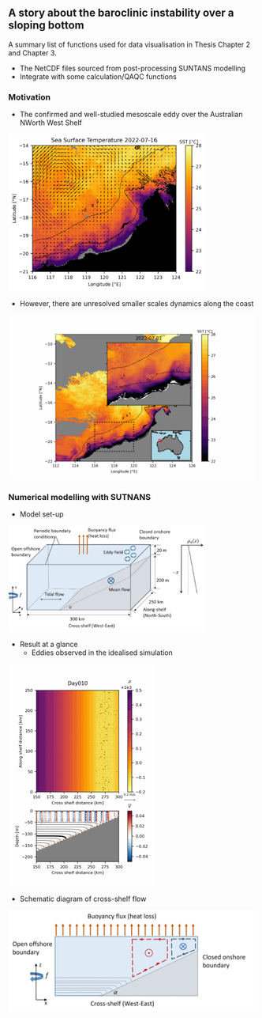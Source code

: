 ## A story about the baroclinic instability over a sloping bottom

A summary list of functions used for data visualisation in Thesis Chapter 2 and Chapter 3.
- The NetCDF files sourced from post-processing SUNTANS modelling 
- Integrate with some calculation/QAQC functions

### Motivation 
- The confirmed and well-studied mesoscale eddy over the Australian NWorth West Shelf
<img src="Mesoscale_eddy_NWS.jpg" width="400" />

- However, there are unresolved smaller scales dynamics along the coast
<img src="NWS_SST_July.gif" width="500" />

### Numerical modelling with SUTNANS
- Model set-up
<img src="model_setup.jpg" width="400" />

- Result at a glance
  - Eddies observed in the idealised simulation
<img src="eddy_development_NWS.gif" width="300" />

  - Schematic diagram of cross-shelf flow
<img src="schematic_diagram_crossshelf_flow.jpg" width="500" />
